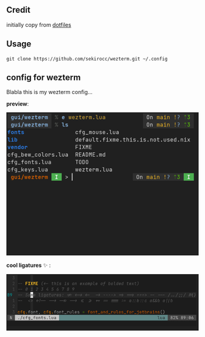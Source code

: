 ## Credit
initially copy from [dotfiles](https://github.com/bew/dotfiles.git)

## Usage

```
git clone https://github.com/sekirocc/wezterm.git ~/.config  
```

## config for wezterm

Blabla this is my wezterm config...

**preview**:

![preview](media/wezterm.png)

**cool ligatures** :sparkles: :

![ligature preview](media/wezterm-lig.png)
